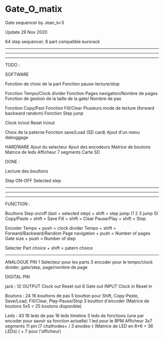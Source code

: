 # Gate_O_matix

Gate sequencer by Jean_k<3

  Update 29 Nov 2020

  64 step sequencer, 8 part compatible eurorack

  ________________________________________________________________________________________________
  ________________________________________________________________________________________________
  ________________________________________________________________________________________________

  TODO :

  SOFTWARE

  Fonction de choix de la part
  Fonction pause-lecture/stop

  Fonction Tempo/Clock divider
  Fonction Pages navigation/Nombre de pages
  Fonction de gestion de la taille de la gate/ Nombre de pas

  

  Fonction Copy/Past
  Fonction Fill/Clear
  Plusieurs mode de lecture (forward backward random)
  Fonction Step jump

  Clock in/out
  Reset in/out
  
  Choix de la paterne
  Fonction save/Load (SD card)
  Ajout d'un menu deboggage


  HARDWARE
  Ajout du selecteur
  Ajout des encodeurs
  Matrice de boutons
  Matrice de leds
  Afficheur 7 segments
  Carte SD



  DONE :

  Lecture des bouttons

   Step ON-OFF
    Selected step
  ________________________________________________________________________________________________
  ________________________________________________________________________________________________
  ________________________________________________________________________________________________


  FUNCTION :

  Bouttons
    Step on/off (last = selected step) + shift = step jump (1 2 3 jump 5)
    Copy/Paste + shift = Save
    Fill + shift = Clear
    Pause/Play + shift = Stop

   Encoder
    Tempo + push = clock divider
      Tempo + shift = Forward/Backward/Random
    Page navigation + push = Number of pages
    Gate size + push = Number of step

   Selecter
    Part choice + shift = patern choice

  --------------------------------------------------------------------------

  ANALOGUE PIN
  1 Selecteur pour les parts
  3 encoder pour le tempo/clock divider, gate/step, page/nombre de page

  DIGITAL PIN

  jack : 12
    OUTPUT
      Clock out
      Reset out
      8 Gate out
      INPUT
        Clock in
        Reset in

  Boutons : 24
    16 bouttons de pas
    5 boutton pour Shift, Copy-Paste, Save/Load, Fill/Clear, Play-Pause/Stop
    3 boutton d'encoder
  (Matrice de boutons 5x5 = 25 boutons disponible)

  Leds : 43
    16 leds de pas
    16 leds timeline
    3 leds de fonctions (une par encoder pour savoir sa fonction actuelle)
    1 led pour le BPM
    Afficheur 3x7 segments 11 pin (7 chathodes+ / 3 anodes-)
  (Matrice de LED en 6*6 = 36 LEDs)
  ( + 7 pour l'afficheur)
